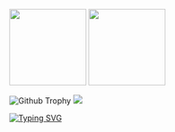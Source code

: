 <a><img height="137px" src="https://github-readme-stats.vercel.app/api?username=Sadicius&show_icons=true&theme=dark" /><!-- wi*quL3fcV -->
<img height="137px" src="https://github-readme-stats.vercel.app/api/top-langs/?username=Sadicius&layout=compact&show_icons=true&theme=dark" /></a>

![Github Trophy](https://github-profile-trophy.vercel.app/?username=Sadicius&theme=discord)
![](https://raw.githubusercontent.com/Sadicius/github-stats/master/generated/overview.svg#gh-dark-mode-only)

<a href="https://git.io/typing-svg"><img src="https://readme-typing-svg.demolab.com?font=Fira+Code&pause=1000&random=false&width=435&lines=Sadicius" alt="Typing SVG" /></a>


